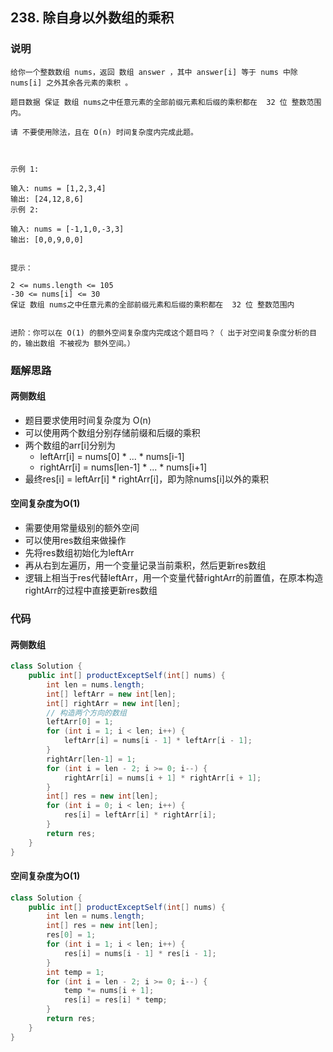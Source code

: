 ## 238. 除自身以外数组的乘积

### 说明

```
给你一个整数数组 nums，返回 数组 answer ，其中 answer[i] 等于 nums 中除 nums[i] 之外其余各元素的乘积 。

题目数据 保证 数组 nums之中任意元素的全部前缀元素和后缀的乘积都在  32 位 整数范围内。

请 不要使用除法，且在 O(n) 时间复杂度内完成此题。

 

示例 1:

输入: nums = [1,2,3,4]
输出: [24,12,8,6]
示例 2:

输入: nums = [-1,1,0,-3,3]
输出: [0,0,9,0,0]
 

提示：

2 <= nums.length <= 105
-30 <= nums[i] <= 30
保证 数组 nums之中任意元素的全部前缀元素和后缀的乘积都在  32 位 整数范围内
 

进阶：你可以在 O(1) 的额外空间复杂度内完成这个题目吗？（ 出于对空间复杂度分析的目的，输出数组 不被视为 额外空间。）
```

### 题解思路

#### 两侧数组

- 题目要求使用时间复杂度为 O(n)
- 可以使用两个数组分别存储前缀和后缀的乘积
- 两个数组的arr[i]分别为
  - leftArr[i] = nums[0] * ... * nums[i-1]
  - rightArr[i] = nums[len-1] * ... * nums[i+1]
- 最终res[i] = leftArr[i] * rightArr[i]，即为除nums[i]以外的乘积

#### 空间复杂度为O(1)

- 需要使用常量级别的额外空间
- 可以使用res数组来做操作
- 先将res数组初始化为leftArr
- 再从右到左遍历，用一个变量记录当前乘积，然后更新res数组
- 逻辑上相当于res代替leftArr，用一个变量代替rightArr的前置值，在原本构造rightArr的过程中直接更新res数组

### 代码

#### 两侧数组

```java
class Solution {
    public int[] productExceptSelf(int[] nums) {
        int len = nums.length;
        int[] leftArr = new int[len];
        int[] rightArr = new int[len];
        // 构造两个方向的数组
        leftArr[0] = 1;
        for (int i = 1; i < len; i++) {
            leftArr[i] = nums[i - 1] * leftArr[i - 1];
        }
        rightArr[len-1] = 1;
        for (int i = len - 2; i >= 0; i--) {
            rightArr[i] = nums[i + 1] * rightArr[i + 1];
        }
        int[] res = new int[len];
        for (int i = 0; i < len; i++) {
            res[i] = leftArr[i] * rightArr[i];
        }
        return res;
    }
}
```

#### 空间复杂度为O(1)

```java
class Solution {
    public int[] productExceptSelf(int[] nums) {
        int len = nums.length;
        int[] res = new int[len];
        res[0] = 1;
        for (int i = 1; i < len; i++) {
            res[i] = nums[i - 1] * res[i - 1];
        }
        int temp = 1;
        for (int i = len - 2; i >= 0; i--) {
            temp *= nums[i + 1];
            res[i] = res[i] * temp;
        }
        return res;
    }
}
```

